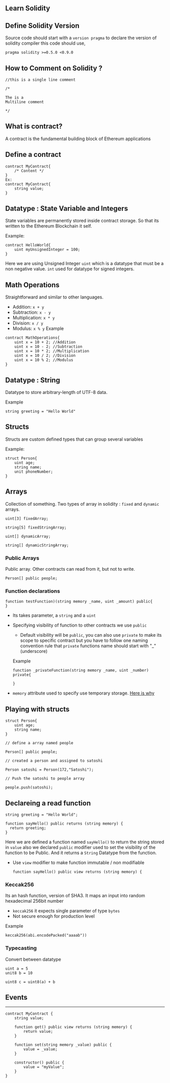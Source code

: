 ## Learn Solidity
## Define Solidity Version
Source code should start with a `version pragma` to declare the version of solidity compiler this code should use,
```
pragma solidity >=0.5.0 <0.9.0
```
## How to Comment on Solidity ?
```
//this is a single line comment

/*

The is a 
Multiline comment

*/
```
## What is contract?

A contract is the fundamental building block of Ethereum applications 
## Define a contract

``` 
contract MyContract{
    /* Content */     
}
Ex:
contract MyContract{
    string value;
}
```

## Datatype : State Variable and Integers 
State variables are permanently stored inside contract storage. So that its written to the Ethereum Blockchain it self.

Example:
```
contract HelloWorld{
    uint myUnsignedInteger = 100;
}
```
Here we are using Unsigned Integer `uint` which is a datatype that must be a non negative value.  `int` used for datatype for signed integers.

## Math Operations
Straightforward and similar to other languages.

* Addition: `x + y` 
* Subtraction: `x - y`
* Multiplication: `x * y`
* Division: `x / y`
* Modulus: `x % y`
Example
```
contract MathOperations{
    uint x = 10 + 2; //Addition
    uint x = 10 - 2; //Subtraction
    uint x = 10 * 2; //Multiplication
    uint x = 10 / 2; //Division
    uint x = 10 % 2; //Modulus
}
```
## Datatype : String
Datatype to store arbitrary-length of UTF-8 data.

Example
```
string greeting = "Hello World"
```
## Structs
Structs are custom defined types that can group several variables

Example:
```
struct Person{
    uint age;
    string name;
    unit phoneNumber;
}
```
## Arrays
Collection of something. Two types of array in solidity : `fixed` and `dynamic` arrays.
```
uint[3] fixedArray;

string[5] fixedStringArray;

uint[] dynamicArray;

string[] dynamicStringArray;
```
### Public Arrays 
Public array. Other contracts can read from it, but not to write.
```
Person[] public people;
```

### Function declarations

```
function testFunction)(string memory _name, uint _amount) public{
}
```



* Its takes  parameter, a `string` and a `uint`
* Specifying visibility of function to other contracts we use `public`
    * Default visibility will be `public`, you can also use `private` to make its scope to specific contract but you have to follow one naming convention rule that `private` functions name should start with  "_" (underscore)
    
    Example 
    ```
    function _privateFunction(string memory _name, uint _number) private{

    }
    ```
* `memory` attribute used to specify use temporary storage. [Here is why](https://docs.soliditylang.org/en/v0.4.24/frequently-asked-questions.html#what-is-the-memory-keyword-what-does-it-do)

## Playing with structs
```
struct Person{
    uint age;
    string name;
}

// define a array named people 

Person[] public people;

// created a person and assigned to satoshi

Person satoshi = Person(172,"Satoshi");

// Push the satoshi to people array

people.push(satoshi);
```
## Declareing a read function 

```
string greeting = "Hello World";

function sayHello() public returns (string memory) {
  return greeting;
}

```
Here we are defined a function named `sayHello()` to return the string stored in `value` also we declared `public` modifier used to set the visibility of the function to be Public. And it returns a `String` Datatype from the function.

* Use `view` modifier to make function immutable / non modifiable 
    ```
    function sayHello() public view returns (string memory) {
    ```

### Keccak256
Its an hash function, version of SHA3. It maps an input into random hexadecimal 256bit number
* `keccak256` it expects single parameter of type `bytes`
* Not secure enough for production level 

Example
```
keccak256(abi.encodePacked("aaaab"))
```
### Typecasting
Convert between datatype
```
uint a = 5
unit8 b = 10

uint8 c = uint8(a) + b
```

## Events

___


```
contract MyContract {
    string value;

    function get() public view returns (string memory) {
        return value;
    }

    function set(string memory _value) public {
        value = _value;
    }

    constructor() public {
        value = "myValue";
    }
}
```


